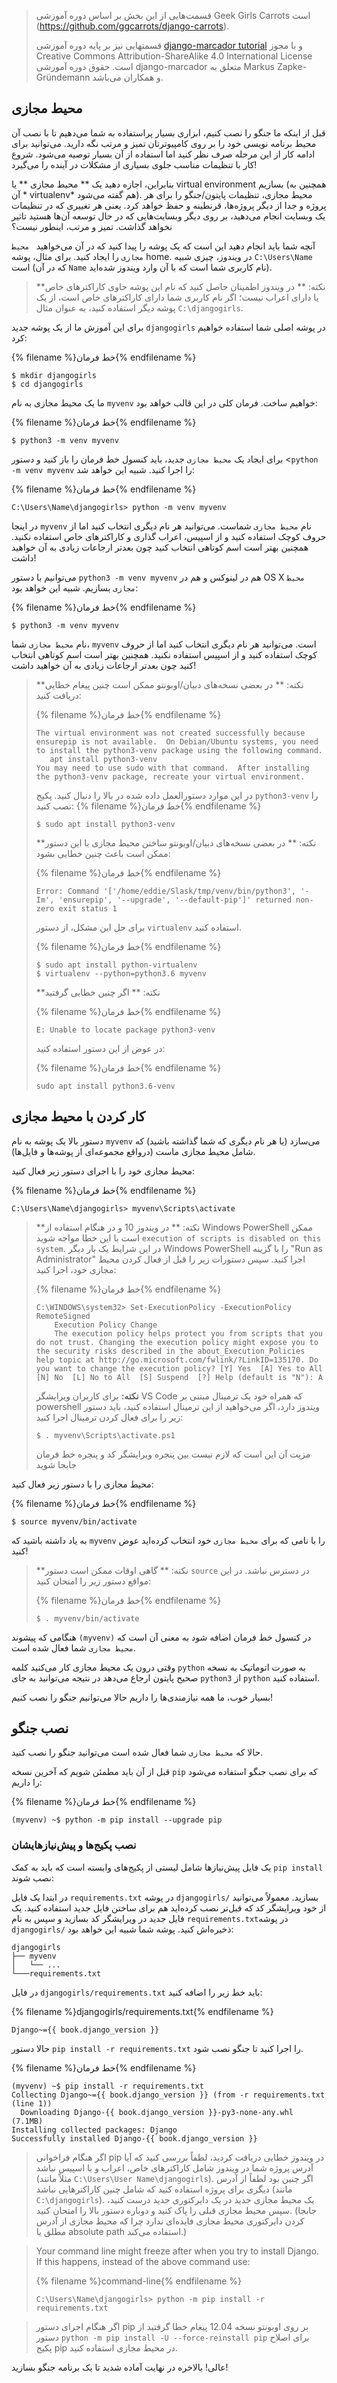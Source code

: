 > قسمت‌هایی از این بخش بر اساس دوره آموزشی Geek Girls Carrots است (https://github.com/ggcarrots/django-carrots).
> 
> قسمتهایی نیز بر پايه دوره آموزشی [django-marcador tutorial](http://django-marcador.keimlink.de/) و با مجوز Creative Commons Attribution-ShareAlike 4.0 International License است. حقوق دوره آموزشی django-marcador متعلق به Markus Zapke-Gründemann و همکاران می‌باشد.

## محیط مجازی

قبل از اینکه ما جنگو را نصب کنیم، ابزاری بسیار پراستفاده به شما می‌دهیم تا با نصب آن محیط برنامه نویسی خود را بر روی کامپیوترتان تمیز و مرتب نگه دارید. می‌توانید برای ادامه کار از این مرحله صرف نظر کنید اما استفاده از آن بسیار توصیه می‌شود. شروع کار با تنظیمات مناسب جلوی بسیاری از مشکلات در آینده را می‌گیرد!

بنابراین، اجازه دهید یک ** محیط مجازی ** یا virtual environment بسازیم (همچنین به آن * virtualenv* هم گفته می‌شود). محیط مجازی، تنظیمات پایتون/جنگو را برای هر پروژه و جدا از دیگر پروژه‌ها، قرنطینه و حفظ خواهد کرد. یعنی هر تغییری که در تنظیمات یک وبسایت انجام می‌دهید، بر روی دیگر وبسایت‌هایی که در حال توسعه آن‌ها هستید تاثیر نخواهد گذاشت. تمیز و مرتب، اینطور نیست؟

آنچه شما باید انجام دهید این است که یک پوشه را پیدا کنید که در آن می‌خواهید ` محیط مجازی` را ایجاد کنید. برای مثال، پوشه home. در ویندوز، چیزی شبیه `C:\Users\Name` است (که در آن `Name` نام کاربری شما است که با آن وارد ویندوز شده‌اید).

> **نکته: ** در ویندوز اطمینان حاصل کنید که نام این پوشه حاوی کاراکترهای خاص یا دارای اعراب نیست؛ اگر نام کاربری شما دارای کاراکترهای خاص است، از یک پوشه دیگر استفاده کنید، به عنوان مثال `C:\djangogirls`.

برای این آموزش ما از یک پوشه جدید `djangogirls` در پوشه اصلی شما استفاده خواهیم کرد:

{% filename %}خط فرمان{% endfilename %}

    $ mkdir djangogirls
    $ cd djangogirls
    

ما یک محیط مجازی به نام `myvenv` خواهیم ساخت. فرمان کلی در این قالب خواهد بود:

{% filename %}خط فرمان{% endfilename %}

    $ python3 -m venv myvenv
    

<!--sec data-title="Virtual environment: Windows" data-id="virtualenv_installation_windows"
data-collapse=true ces-->

برای ایجاد یک `محیط مجازی` جدید، باید کنسول خط فرمان را باز کنید و دستور <`python -m venv myvenv` را اجرا کنید. شبیه این خواهد شد:

{% filename %}خط فرمان{% endfilename %}

    C:\Users\Name\djangogirls> python -m venv myvenv
    

در اینجا `myvenv` نام `محیط مجازی` شماست. می‌توانید هر نام دیگری انتخاب کنید اما از حروف کوچک استفاده کنید و از اسپیس، اعراب گذاری و کاراکترهای خاص استفاده نکنید. همچنین بهتر است اسم کوتاهی انتخاب کنید چون بعدتر ارجاعات زیادی به آن خواهید داشت!

<!--endsec-->

<!--sec data-title="Virtual environment: Linux and OS X" data-id="virtualenv_installation_linuxosx"
data-collapse=true ces-->

می‌توانیم با دستور `python3 -m venv myvenv` هم در لینوکس و هم در OS X `محیط مجازی` بسازیم. شبیه این خواهد بود:

{% filename %}خط فرمان{% endfilename %}

    $ python3 -m venv myvenv
    

نام `محیط مجازی` شما، `myvenv` است. می‌توانید هر نام دیگری انتخاب کنید اما از حروف کوچک استفاده کنید و از اسپیس استفاده نکنید. همچنین بهتر است اسم کوتاهی انتخاب کنید چون بعدتر ارجاعات زیادی به آن خواهید داشت!

> **نکته: ** در بعضی نسخه‌های دبیان/اوبونتو ممکن است چنین پیغام خطایی دریافت کنید:
> 
> {% filename %}خط فرمان{% endfilename %}
> 
>     The virtual environment was not created successfully because ensurepip is not available.  On Debian/Ubuntu systems, you need to install the python3-venv package using the following command.
>        apt install python3-venv
>     You may need to use sudo with that command.  After installing the python3-venv package, recreate your virtual environment.
>     
> 
> در این موارد دستورالعمل داده شده در بالا را دنبال کنید. پکیج `python3-venv` را نصب کنید: {% filename %}خط فرمان{% endfilename %}
> 
>     $ sudo apt install python3-venv
>     
> 
> **نکته: ** در بعضی نسخه‌های دبیان/اوبونتو ساختن محیط مجازی با این دستور ممکن است باعث چنین خطایی بشود:
> 
> {% filename %}خط فرمان{% endfilename %}
> 
>     Error: Command '['/home/eddie/Slask/tmp/venv/bin/python3', '-Im', 'ensurepip', '--upgrade', '--default-pip']' returned non-zero exit status 1
>     
> 
> برای حل این مشکل، از دستور `virtualenv` استفاده کنید.
> 
> {% filename %}خط فرمان{% endfilename %}
> 
>     $ sudo apt install python-virtualenv
>     $ virtualenv --python=python3.6 myvenv
>     
> 
> **نکته: ** اگر چنین خطایی گرفتید
> 
> {% filename %}خط فرمان{% endfilename %}
> 
>     E: Unable to locate package python3-venv
>     
> 
> در عوض از این دستور استفاده کنید:
> 
> {% filename %}خط فرمان{% endfilename %}
> 
>     sudo apt install python3.6-venv
>     

<!--endsec-->

## کار کردن با محیط مجازی

دستور بالا یک پوشه به نام `myvenv` می‌سازد (یا هر نام دیگری که شما گذاشته باشید) که شامل محیط مجازی ماست (درواقع مجموعه‌ای از پوشه‌ها و فایل‌ها).

<!--sec data-title="Working with virtualenv: Windows" data-id="virtualenv_windows"
data-collapse=true ces-->

محیط مجازی خود را با اجرای دستور زیر فعال کنید:

{% filename %}خط فرمان{% endfilename %}

    C:\Users\Name\djangogirls> myvenv\Scripts\activate
    

> **نکته: ** در ویندوز 10 و در هنگام استفاده از Windows PowerShell ممکن است با این خطا مواجه شوید `execution of scripts is disabled on this system`. در این شرایط یک بار دیگر Windows PowerShell را با گزینه "Run as Administrator" اجرا کنید. سپس دستورات زیر را قبل از فعال کردن محیط مجازی خود، اجرا کنید:
> 
> {% filename %}خط فرمان{% endfilename %}
> 
>     C:\WINDOWS\system32> Set-ExecutionPolicy -ExecutionPolicy RemoteSigned
>         Execution Policy Change
>         The execution policy helps protect you from scripts that you do not trust. Changing the execution policy might expose you to the security risks described in the about_Execution_Policies help topic at http://go.microsoft.com/fwlink/?LinkID=135170. Do you want to change the execution policy? [Y] Yes  [A] Yes to All  [N] No  [L] No to All  [S] Suspend  [?] Help (default is "N"): A
>     
> 
> **نکته:** برای کاربران ویرایشگر VS Code که همراه خود یک ترمینال مبتنی بر powershell ویندوز دارد، اگر می‌خواهید از این ترمینال استفاده کنید، باید دستور زیر را برای فعال کردن ترمینال اجرا کنید:
> 
>     $ . myvenv\Scripts\activate.ps1
>     
> 
> مزیت آن این است که لازم نیست بین پنجره ویرایشگر کد و پنجره خط فرمان جابجا شوید

<!--endsec-->

<!--sec data-title="Working with virtualenv: Linux and OS X" data-id="virtualenv_linuxosx"
data-collapse=true ces-->

محیط مجازی را با دستور زیر فعال کنید:

{% filename %}خط فرمان{% endfilename %}

    $ source myvenv/bin/activate
    

به یاد داشته باشید که `myvenv` را با نامی که برای `محیط مجازی` خود انتخاب کرده‌اید عوض کنید!

> **نکته: ** گاهی اوقات ممکن است دستور `source` در دسترس نباشد. در این مواقع دستور زیر را امتحان کنید:
> 
> {% filename %}خط فرمان{% endfilename %}
> 
>     $ . myvenv/bin/activate
>     

<!--endsec-->

هنگامی که پیشوند `(myvenv)` در کنسول خط فرمان اضافه شود به معنی آن است که `محیط مجازی` شما فعال شده است.

وقتی درون یک محیط مجازی کار می‌کنید کلمه `python` به صورت اتوماتیک به نسخه صحیح پایتون ارجاع می‌دهد در نتیجه می‌توانید به جای `python3` از `python` استفاده کنید.

بسیار خوب، ما همه نیازمندی‌ها را داریم حالا می‌توانیم جنگو را نصب کنیم!

## نصب جنگو

حالا که `محیط مجازی` شما فعال شده است می‌توانید جنگو را نصب کنید.

قبل از آن باید مطمئن شویم که آخرین نسخه `pip` که برای نصب جنگو استفاده می‌شود را داریم:

{% filename %}خط فرمان{% endfilename %}

    (myvenv) ~$ python -m pip install --upgrade pip
    

### نصب پکیج‌ها و پیش‌نیازهایشان

یک فایل پیش‌نیازها شامل لیستی از پکیج‌های وابسته است که باید به کمک `pip install` نصب شوند:

در ابتدا یک فایل `requirements.txt` در پوشه `djangogirls/` بسازید. معمولاً می‌توانید از خود ویرایشگر کد که قبل‌تر نصب کرده‌اید هم برای ساختن فایل جدید استفاده کنید. یک فایل جدید در ویرایشگر کد بسازید و سپس به نام `requirements.txt`در پوشه `djangogirls/` ذخیره‌اش کنید. پوشه شما شبیه این خواهد بود:

    djangogirls
    ├── myvenv
    │   └── ...
    └───requirements.txt
    

در فایل `djangogirls/requirements.txt` باید خط زیر را اضافه کنید:

{% filename %}djangogirls/requirements.txt{% endfilename %}

    Django~={{ book.django_version }}
    

حالا دستور `pip install -r requirements.txt` را اجرا کنید تا جنگو نصب شود.

{% filename %}خط فرمان{% endfilename %}

    (myvenv) ~$ pip install -r requirements.txt
    Collecting Django~={{ book.django_version }} (from -r requirements.txt (line 1))
      Downloading Django-{{ book.django_version }}-py3-none-any.whl (7.1MB)
    Installing collected packages: Django
    Successfully installed Django-{{ book.django_version }}
    

<!--sec data-title="Installing Django: Windows" data-id="django_err_windows"
data-collapse=true ces-->

> اگر هنگام فراخوانی pip در ویندوز خطایی دریافت کردید، لطفاً بررسی کنید که آیا آدرس پروژه شما در ویندوز شامل کاراکترهای خاص، اعراب و یا اسپیس نباشد (مثلاً مانند `C:\Users\User Name\djangogirls`). اگر چنین بود لطفاً از آدرس دیگری برای پروژه استفاده کنید که شامل چنین کاراکترهایی نباشد (مانند `C:\djangogirls`). یک محیط مجازی جدید در یک دایرکتوری جدید درست کنید، سپس محیط مجازی قبلی را پاک کنید و دوباره دستور بالا را امتحان کنید. (جابجا کردن دایرکتوری محیط مجازی فایده‌ای ندارد چرا که محیط مجازی از آدرس مطلق یا absolute path استفاده می‌کند.)

<!--endsec-->

<!--sec data-title="Installing Django: Windows 8 and Windows 10" data-id="django_err_windows8and10"
data-collapse=true ces-->

> Your command line might freeze after when you try to install Django. If this happens, instead of the above command use:
> 
> {% filename %}command-line{% endfilename %}
> 
>     C:\Users\Name\djangogirls> python -m pip install -r requirements.txt
>     

<!--endsec-->

<!--sec data-title="Installing Django: Linux" data-id="django_err_linux"
data-collapse=true ces-->

> اگر هنگام اجرای دستور pip بر روی اوبونتو نسخه 12.04 پیغام خطا گرفتید از دستور `python -m pip install -U --force-reinstall pip` برای اصلاح پکیج pip در محیط مجازی استفاده کنید.

<!--endsec-->

عالی! بالاخره در نهایت آماده شدید تا یک برنامه جنگو بسازید!